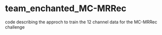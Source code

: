 # team_enchanted_MC-MRRec
code describing the approch to train the 12 channel data for the MC-MRRec challenge


